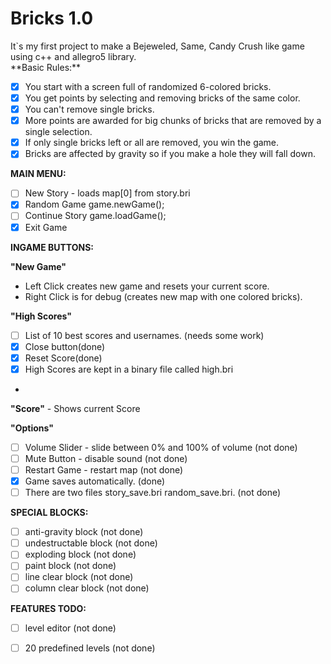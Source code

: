 <h1>Bricks 1.0<br></h1>
It`s my first project to make a Bejeweled, Same, Candy Crush like game using c++ and allegro5 library.<br>
**Basic Rules:**

 * [x] You start with a screen full of randomized 6-colored bricks. 
 * [x] You get points by selecting and removing bricks of the same color.
 * [x] You can't remove single bricks.
 * [x] More points are awarded for big chunks of bricks that are removed by a single selection.
 * [x] If only single bricks left or all are removed, you win the game.
 * [x] Bricks are affected by gravity so if you make a hole they will fall down.

**MAIN MENU:**

 * [ ] New Story - loads map[0] from story.bri 
 * [x] Random Game game.newGame(); 
 * [ ] Continue Story game.loadGame(); 
 * [x] Exit Game

**INGAME BUTTONS:**

**"New Game"**

 * Left Click creates new game and resets your current score.
 * Right Click is for debug (creates new map with one colored bricks).<br>

**"High Scores"**

* [ ] List of 10 best scores and usernames. (needs some work)
* [x] Close button(done)
* [x] Reset Score(done)
* [x] High Scores are kept in a binary file called high.bri
* 
**"Score"** - Shows current Score

**"Options"**

 * [ ] Volume Slider - slide between 0% and 100% of volume (not done)
 * [ ] Mute Button - disable sound (not done)
 * [ ] Restart Game - restart map (not done)
 * [x] Game saves automatically. (done)
 * [ ] There are two files story_save.bri random_save.bri. (not done)

**SPECIAL BLOCKS:**

* [ ] anti-gravity block (not done)
* [ ] undestructable block (not done)
* [ ] exploding block (not done)
* [ ] paint block (not done)
* [ ] line clear block (not done)
* [ ] column clear block (not done)

**FEATURES TODO:**
* [ ] level editor (not done)
* [ ] 20 predefined levels (not done)





